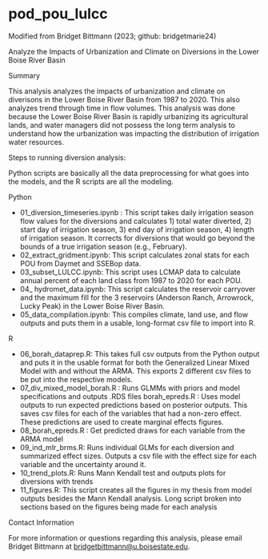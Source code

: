 # pod_pou_lulcc
Modified from Bridget Bittmann (2023; github: bridgetmarie24)


Analyze the Impacts of Urbanization and Climate on Diversions in the Lower Boise River Basin

Summary

This analysis analyzes the impacts of urbanization and climate on diverisons in the Lower Boise River Basin from 1987 to 2020. This also analyzes trend through time in flow volumes. This analysis was done because the Lower Boise River Basin is rapidly urbanizing its agricultural lands, and water managers did not possess the long term analysis to understand how the urbanization was impacting the distribution of irrigation water resources.

Steps to running diversion analysis:

Python scripts are basically all the data preprocessing for what goes into the models, and the R scripts are all the modeling.

Python

* 01_diversion_timeseries.ipynb : This script takes daily irrigation season flow values for the diversions and calculates 1) total water diverted, 2) start day of irrigation season, 3) end day of irrigation season, 4) length of irrigation season. It corrects for diversions that would go beyond the bounds of a true irrigation season (e.g., February).
* 02_extract_gridment.ipynb: This script calculates zonal stats for each POU from Daymet and SSEBop data.
* 03_subset_LULCC.ipynb: This script uses LCMAP data to calculate annual percent of each land class from 1987 to 2020 for each POU.
* 04_ hydromet_data.ipynb: This script calculates the reservoir carryover and the maximum fill for the 3 reservoirs (Anderson Ranch, Arrowrock, Lucky Peak) in the Lower Boise River Basin.
* 05_data_compilation.ipynb: This compiles climate, land use, and flow outputs and puts them in a usable, long-format csv file to import into R.

R

* 06_borah_dataprep.R: This takes full csv outputs from the Python output and puts it in the usable format for both the Generalized Linear Mixed Model with and without the ARMA. This exports 2 different csv files to be put into the respective models.
* 07_div_mixed_model_borah.R : Runs GLMMs with priors and model specifications and outputs .RDS files borah_epreds.R : Uses model outputs to run expected predictions based on posterior outputs. This saves csv files for each of the variables that had a non-zero effect. These predictions are used to create marginal effects figures.
* 08_borah_epreds.R : Get predicted draws for each variable from the ARMA model
* 09_ind_mlr_brms.R: Runs individual GLMs for each diversion and summarized effect sizes. Outputs a csv file with the effect size for each variable and the uncertainty around it.
* 10_trend_plots.R: Runs Mann Kendall test and outputs plots for diversions with trends
* 11_figures.R: This script creates all the figures in my thesis from model outputs besides the Mann Kendall analysis. Long script broken into sections based on the figures being made for each analysis

Contact Information

For more information or questions regarding this analysis, please email Bridget Bittmann at bridgetbittmann@u.boisestate.edu.
